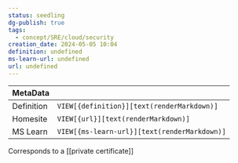 ```yaml
---
status: seedling
dg-publish: true
tags:
  - concept/SRE/cloud/security
creation_date: 2024-05-05 10:04
definition: undefined
ms-learn-url: undefined
url: undefined
---
```


| MetaData   |                                              |
| ---------- | -------------------------------------------- |
| Definition | `VIEW[{definition}][text(renderMarkdown)]`   |
| Homesite   | `VIEW[{url}][text(renderMarkdown)]`          |
| MS Learn   | `VIEW[{ms-learn-url}][text(renderMarkdown)]` |
Corresponds to a [[private certificate]]
